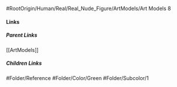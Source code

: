 #RootOrigin/Human/Real/Real_Nude_Figure/ArtModels/Art Models 8
#### Links
##### Parent Links
[[ArtModels]]
##### Children Links
#Folder/Reference
#Folder/Color/Green
#Folder/Subcolor/1
